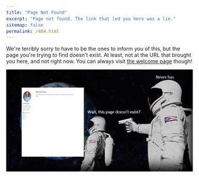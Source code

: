 ```yaml
---
title: "Page Not Found"
excerpt: "Page not found. The link that led you here was a lie."
sitemap: false
permalink: /404.html
---
```


We're terribly sorry to have to be the ones to inform you of this, but the page you're trying to find doesn't exist. At least, not at the URL that brought you here, and not right now. You can always visit [the welcome page](/) though!

![A screenshot of an otherwise empty 404 error page is superimposed over the earth. One astronaut looks over at it and exlaims "Wait, this page doesn't exit?" Another astronaut, standing behind him with a gun pointed at his head, presumably in order to keep the conspiracy contained, calmly replies "Never has."](images/404.PNG)
